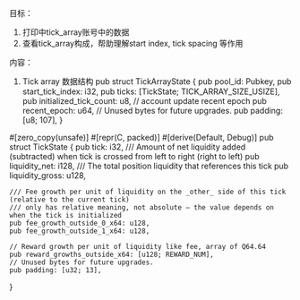 目标：
1. 打印中tick_array账号中的数据
2. 查看tick_array构成，帮助理解start index, tick spacing 等作用


内容：
1. Tick array 数据结构
pub struct TickArrayState {
    pub pool_id: Pubkey,
    pub start_tick_index: i32,
    pub ticks: [TickState; TICK_ARRAY_SIZE_USIZE],
    pub initialized_tick_count: u8,
    // account update recent epoch
    pub recent_epoch: u64,
    // Unused bytes for future upgrades.
    pub padding: [u8; 107],
}


#[zero_copy(unsafe)]
#[repr(C, packed)]
#[derive(Default, Debug)]
pub struct TickState {
    pub tick: i32,
    /// Amount of net liquidity added (subtracted) when tick is crossed from left to right (right to left)
    pub liquidity_net: i128,
    /// The total position liquidity that references this tick
    pub liquidity_gross: u128,

    /// Fee growth per unit of liquidity on the _other_ side of this tick (relative to the current tick)
    /// only has relative meaning, not absolute — the value depends on when the tick is initialized
    pub fee_growth_outside_0_x64: u128,
    pub fee_growth_outside_1_x64: u128,

    // Reward growth per unit of liquidity like fee, array of Q64.64
    pub reward_growths_outside_x64: [u128; REWARD_NUM],
    // Unused bytes for future upgrades.
    pub padding: [u32; 13],
}